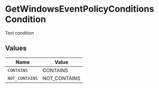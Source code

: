 # GetWindowsEventPolicyConditionsCondition

Text condition


## Values

| Name           | Value          |
| -------------- | -------------- |
| `CONTAINS`     | CONTAINS       |
| `NOT_CONTAINS` | NOT_CONTAINS   |